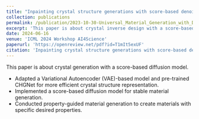 ```yaml
---
title: "Inpainting crystal structure generations with score-based denoising"
collection: publications
permalink: /publication/2023-10-30-Universal_Material_Generation_with_Diffusion_(CHGGEN)
excerpt: 'This paper is about crystal inverse design with a score-based diffusion model.'
date: 2024-06-16
venue: 'ICML 2024 Workshop AI4Science'
paperurl: 'https://openreview.net/pdf?id=T1mIt5exUF'
citation: 'Inpainting crystal structure generations with score-based denoising. ICML Workshop AI4Science (2024) **D, X.**, Zhong, P., Deng, B., Chen, Y., Ceder, G.'
---
```

This paper is about crystal generation with a score-based diffusion model.

- Adapted a Variational Autoencoder (VAE)-based model and pre-trained CHGNet for 
more efficient crystal structure representation.
- Implemented a score-based diffusion model for stable material generation.
- Conducted property-guided material generation to create materials with specific desired 
properties.
